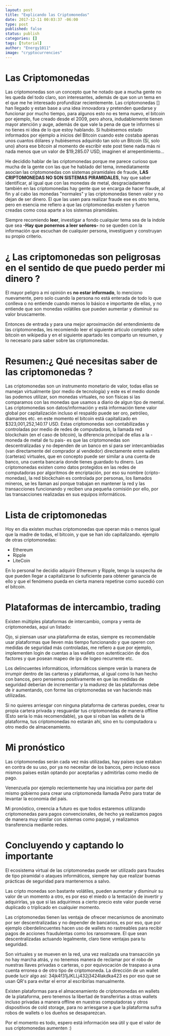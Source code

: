 ```yaml
---
layout: post
title: "Explicando las Criptomonedas"
date: 2017-12-11 00:03:37 -06:00
type: post
published: false
status: publish
categories: []
tags: [tutorial]
author: "Energy1011"
image: "cryptocurrencies"
---
```



# Las Criptomonedas
Las criptomonedas son un concepto que he notado que a mucha gente no les queda del todo claro, son interesantes, además de que son un tema en el que me he interesado profundizar recientemente. Las criptomonedas [] han llegado y estan base a una idea innovadora y pretenden quedarse y funcionar por mucho tiempo, para algunos esto no es tema nuevo, el bitcoin por ejemplo, fue creado desde el 2009, pero ahora, indudablemente tienen mayor atención y auge, además de que vale la pena de que te informes si no tienes ni idea de lo que estoy hablando. Si hubiésemos estado informados por ejemplo a inicios del Bitcoin cuando este costaba apenas unos cuantos dólares y hubiésemos adquirido tan solo un Bitcoin (Sí, solo uno) ahora ese bitcoin al momento de escribir este post tiene nada más ni nada menos que un valor de $19,285.07 USD, imaginen el arrepentimiento...

He decidido hablar de las criptomonedas porque me parece curioso que mucha de la gente con las que he hablado del tema, inmediatamente asocian las criptomonedas con sistemas piramidales de fraude, __LAS CRIPTOMONEDAS NO SON SISTEMAS PIRAMIDALES__, hay que saber identificar, al igual que con las monedas de metal, desgraciadamente también en las criptomonedas hay gente que se encarga de hacer fraude, al fin y al cabo las monedas "normales" y las criptomonedas tienen valor y no dejan de ser dinero. El que las usen para realizar fraude ese es otro tema, pero en esencia me refiero a que las criptomonedas existen y fueron creadas como cosa aparte a los sistemas piramidales.

Siempre recomiendo __leer__, investigar a fondo cualquier tema sea de la índole que sea __-Hay que ponernos a leer señores-__ no se queden con la información que escuchan de cualquier persona, investiguen y construyan su propio criterio.

# ¿ Las criptomonedas son peligrosas en el sentido de que puedo perder mi dinero ?
El mayor peligro a mi opinión es __no estar informado__, lo menciono nuevamente, pero solo cuando la persona no está enterada de todo lo que conlleva o no entiende cuando menos lo básico e importante de ellas, y no entiende que son monedas volátiles que pueden aumentar y disminuir su valor bruscamente.

Entonces de entrada y para una mejor aproximación del entendimiento de las criptomonedas, les recomiendo leer el siguiente articulo completo sobre bitcoin en wikipedia y en el siguiente apartado les comparto un resumen, y lo necesario para saber sobre las criptomonedas.

# Resumen:¿ Qué necesitas saber de las criptomonedas ?
Las criptomonedas son un instrumento monetario de valor, todas ellas se manejan virtualmente (por medio de tecnología) y este es el medio donde las podemos utilizar, son monedas virtuales, no son físicas si las comparamos con las monedas que usamos a diario de algun tipo de mental. Las criptomonedas son datos/información y está información tiene valor global por capitalización incluso el respaldo puede ser oro, petróleo, diamantes etc. en este momento el bitcoin está capitalizado en $323,001,252,140.17 USD. Estas criptomonedas son contabilizadas y controladas por medio de redes de computadoras, la llamada red blockchain (en el caso de bitcoin), la diferencia principal de ellas a la -moneda de metal de tu pais- es que las criptomonedas son descentralizadas y no dependen de un banco en sí para ser intercambiadas (van directamente del comprador al vendedor) directamente entre wallets (carteras) virtuales, que en concepto puede ser similar a una cuenta de banco, una cuenta bancaria donde tienes guardado tu dinero. Las criptomonedas existen como datos protegidos en las redes de computadoras por algoritmos de encriptación, por eso su nombre (cripto-monedas), la red blockchain es controlada por personas, los llamados mineros, se les llaman así porque trabajan en mantener la red y las transacciones funcionando y reciben una pequeña comisión por ello, por las transacciones realizadas en sus equipos informáticos.

# Lista de criptomonedas

Hoy en día existen muchas criptomonedas que operan más o menos igual que la madre de todas, el bitcoin, y que se han ido capitalizando. ejemplo de otras criptomonedas:

- Ethereum
- Ripple
- LiteCoin

En lo personal he decidio adquirir Ethereum y Ripple, tengo la sospecha de que pueden llegar a capitalizarse lo suficiente para obtener ganancia de ello y que el fenómeno pueda en cierta manera repetirse como sucedió con el bitcoin.

# Plataformas de intercambio, trading

Existen múltiples plataformas de intercambio, compra y venta de criptomonedas, aquí un listado:


Ojo, si piensan usar una plataforma de estas, siempre es recomendable usar plataformas que lleven más tiempo funcionando y que operen con medidas de seguridad más controladas, me refiero a que por ejemplo, implementen login de cuentas a las wallets con autenticación de dos factores y que posean mapeo de ips de logeo recurrente etc.

Los delincuentes informáticos, informáticos siempre verán la manera de irrumpir dentro de las carteras y plataformas, al igual como lo han hecho con bancos, pero pensemos positivamente en que las medidas de seguridad deberían de incrementar y la madurez de las plataformas debe de ir aumentando, con forme las criptomonedas se van haciendo más utilizadas.


Si no quieres arriesgar con ninguna plataforma de carteras puedes, crear tu propia cartera privada y resguardar tus criptomonedas de manera offline (Esto sería lo más recomendable), ya que si roban las wallets de la plataforma, tus criptomonedas no estarán ahí, sino en tu computadora u otro medio de almacenamiento.

# Mi pronóstico
Las criptomonedas serán cada vez más utilizadas, hay países que estaban en contra de su uso, por ya no necesitar de los bancos, pero incluso esos mismos países están optando por aceptarlas y admitirlas como medio de pago.

Venenzuela por ejemplo recientemente hay una iniciativa por parte del mismo gobierno para crear una criptomoneda llamada _Petro_ para tratar de levantar la economia del pais.

Mi pronóstico, creencia a futuro es que todos estaremos utilizando criptomonedas para pagos convencionales, de hecho ya realizamos pagos de manera muy similar con sistemas como paypal, y realizamos transferencia mediante redes.

# Concluyendo y captando lo importante
El ecosistema virtual de las criptomonedas puede ser utilizado para fraudes de tipo piramidal o ataques informáticos, siempre hay que realizar buenas prácticas de seguridad para mantenernos a salvo.

Las cripto monedas son bastante volátiles, pueden aumentar y disminuir su valor de un momento a otro, es por eso el miedo o la tentación de invertir y adquirirlas, ya que si las adquirimos a cierto precio este valor puede verse duplicado o triplicado en cualquier momento.

Las criptomonedas tienen las ventaja de ofrecer mecanismos de anonimato por ser descentralizadas y no depender de bancarios, es por eso, que por ejemplo ciberdelincuentes hacen uso de wallets no rastreables para recibir pagos de acciones fraudulentas como los ransomware. El que sean descentralizadas actuando legalmente, claro tiene ventajas para tu seguridad.

Son virtuales y se mueven en la red, una vez realizada una transacción ya no hay marcha atrás, y no tenemos manera de reclamar por el robo de nuestras llaves privadas o carteras, o por equivocación de traspaso a una cuenta erronea o de otro tipo de criptomoneda.
La dirección de un wallet puede lucir algo así: 34jk4f31jJKLLj432j3424lakdka423 es por eso que se usan QR's para evitar el error al escribirlas manualmente.

Existen plataformas para el almacenamiento de criptomonedas en wallets de la plataforma, pero tenemos la libertad de transferirlas a otras wallets incluso privadas a manera offline en nuestras computadoras y otros dispositivos de cold storage, para no arriesgarse a que la plataforma sufra robos de wallets o los dueños se desaparezcan.


Por el momento es todo, espero está información sea útil y que el valor de sus criptomonedas aumenten :)


